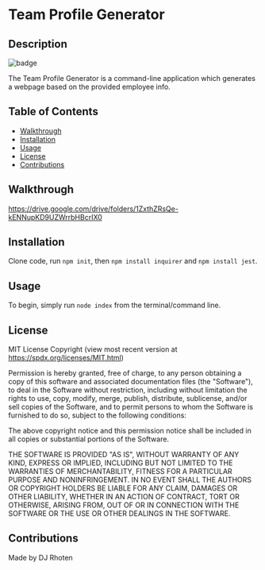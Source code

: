 # Team Profile Generator

## Description
![badge](https://img.shields.io/badge/license-MIT-blue)

The Team Profile Generator is a command-line application which generates a webpage based on the provided employee info.


## Table of Contents
- [Walkthrough](#walkthrough)
- [Installation](#installation)
- [Usage](#usage)
- [License](#license)
- [Contributions](#contributions)


## Walkthrough
https://drive.google.com/drive/folders/1ZxthZRsQe-kENNupKD9UZWrrbHBcrIX0


## Installation
Clone code, run `npm init`, then `npm install inquirer` and `npm install jest`.


## Usage
To begin, simply run `node index` from the terminal/command line.


## License

MIT License Copyright
(view most recent version at https://spdx.org/licenses/MIT.html)

Permission is hereby granted, free of charge, to any person obtaining a copy 
of this software and associated documentation files (the "Software"), to deal 
in the Software without restriction, including without limitation the rights 
to use, copy, modify, merge, publish, distribute, sublicense, and/or sell 
copies of the Software, and to permit persons to whom the Software is 
furnished to do so, subject to the following conditions:

The above copyright notice and this permission notice shall be included in all 
copies or substantial portions of the Software.

THE SOFTWARE IS PROVIDED "AS IS", WITHOUT WARRANTY OF ANY KIND, EXPRESS OR 
IMPLIED, INCLUDING BUT NOT LIMITED TO THE WARRANTIES OF MERCHANTABILITY, 
FITNESS FOR A PARTICULAR PURPOSE AND NONINFRINGEMENT. IN NO EVENT SHALL THE 
AUTHORS OR COPYRIGHT HOLDERS BE LIABLE FOR ANY CLAIM, DAMAGES OR OTHER 
LIABILITY, WHETHER IN AN ACTION OF CONTRACT, TORT OR OTHERWISE, ARISING FROM, 
OUT OF OR IN CONNECTION WITH THE SOFTWARE OR THE USE OR OTHER DEALINGS IN THE 
SOFTWARE.


## Contributions
Made by DJ Rhoten